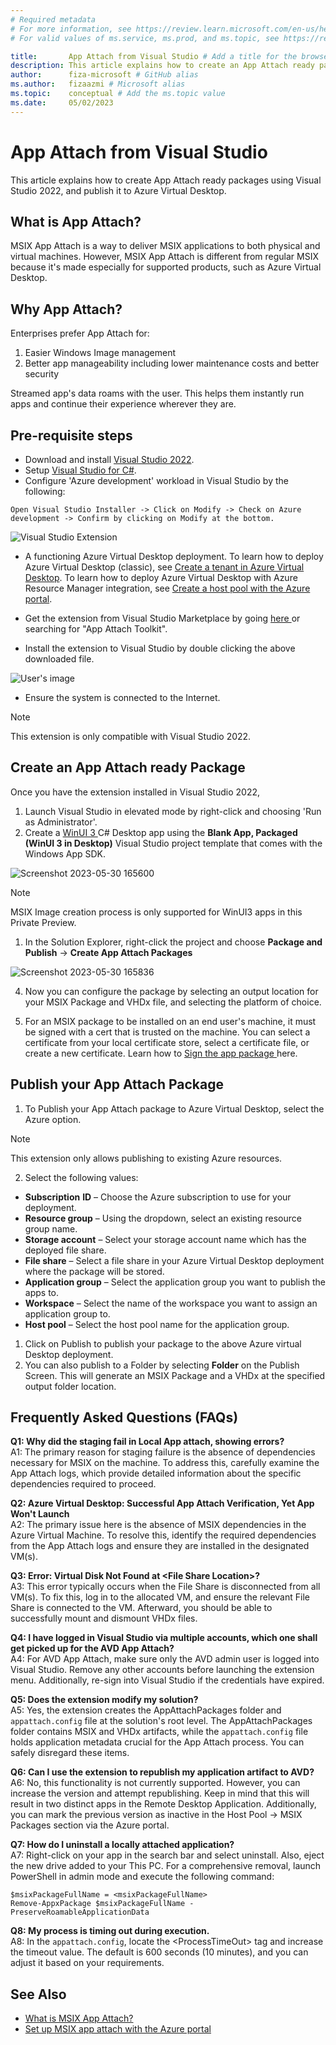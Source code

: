 ```yaml
---
# Required metadata
# For more information, see https://review.learn.microsoft.com/en-us/help/platform/learn-editor-add-metadata?branch=main
# For valid values of ms.service, ms.prod, and ms.topic, see https://review.learn.microsoft.com/en-us/help/platform/metadata-taxonomies?branch=main

title:       App Attach from Visual Studio # Add a title for the browser tab
description: This article explains how to create an App Attach ready package using Visual Studio 2022 and publish it to Azure Virtual Desktop # Add a meaningful description for search results
author:      fiza-microsoft # GitHub alias
ms.author:   fizaazmi # Microsoft alias
ms.topic:    conceptual # Add the ms.topic value
ms.date:     05/02/2023
---
```


# App Attach from Visual Studio

This article explains how to create App Attach ready packages using Visual Studio 2022, and publish it to Azure Virtual Desktop.   
  
## What is App Attach?
 
MSIX App Attach is a way to deliver MSIX applications to both physical and virtual machines. However, MSIX App Attach is different from regular MSIX because it's made especially for supported products, such as Azure Virtual Desktop.  
  
## Why App Attach?  
Enterprises prefer App Attach for:
1. Easier Windows Image management 
2. Better app manageability including lower maintenance costs and better security 

Streamed app's data roams with the user. This helps them instantly run apps and continue their experience wherever they are.   
  
## Pre-requisite steps  
- Download and install [Visual Studio 2022](https://visualstudio.microsoft.com/vs/).
- Setup [Visual Studio for C#](/windows/apps/windows-app-sdk/set-up-your-development-environment?tabs=cs-vs-community%2Ccpp-vs-community%2Cvs-2022-17-1-a%2Cvs-2022-17-1-b).
- Configure 'Azure development' workload in Visual Studio by the following:

```
Open Visual Studio Installer -> Click on Modify -> Check on Azure development -> Confirm by clicking on Modify at the bottom.
```
![Visual Studio Extension](https://github.com/bansalsushant/msix-docs/assets/15215151/e517e795-4dc6-4337-8ad8-3b70f4725f19)

- A functioning Azure Virtual Desktop deployment. To learn how to deploy Azure Virtual Desktop (classic), see [Create a tenant in Azure Virtual Desktop](/azure/virtual-desktop/virtual-desktop-fall-2019/tenant-setup-azure-active-directory). To learn how to deploy Azure Virtual Desktop with Azure Resource Manager integration, see [Create a host pool with the Azure portal](/azure/virtual-desktop/create-host-pools-azure-marketplace).

- Get the extension from Visual Studio Marketplace by going [here ](https://marketplace.visualstudio.com/items?itemName=AppStreamingDeveloperServices.AppAttachToolkit)or searching for "App Attach Toolkit".
- Install the extension to Visual Studio by double clicking the above downloaded file.

![User's image](media/app-attach-from-visualstudio/image1.png)

- Ensure the system is connected to the Internet.

> [!NOTE] 
> This extension is only compatible with Visual Studio 2022.

## Create an App Attach ready Package  
Once you have the extension installed in Visual Studio 2022,
1. Launch Visual Studio in elevated mode by right-click and choosing 'Run as Administrator'.
2. Create a [ WinUI 3 ](/windows/apps/winui/winui3/create-your-first-winui3-app) C# Desktop app using the **Blank App, Packaged (WinUI 3 in Desktop)** Visual Studio project template that comes with the Windows App SDK.   

![Screenshot 2023-05-30 165600](media/app-attach-from-visualstudio/screenshot-2023-05-30-165600.png)

> [!NOTE] 
> MSIX Image creation process is only supported for WinUI3 apps in this Private Preview.

1. In the Solution Explorer, right-click the project and choose __Package and Publish__ -> __Create App Attach Packages__  

![Screenshot 2023-05-30 165836](media/app-attach-from-visualstudio/screenshot-2023-05-30-165836.png)

4. Now you can configure the package by selecting an output location for your MSIX Package and VHDx file, and selecting the platform of choice.   

5. For an MSIX package to be installed on an end user's machine, it must be signed with a cert that is trusted on the machine. You can select a certificate from your local certificate store, select a certificate file, or create a new certificate. Learn how to [Sign the app package ](/windows/msix/package/sign-app-package-using-signtool)here.

## Publish your App Attach Package 
1. To Publish your App Attach package to Azure Virtual Desktop, select the Azure option.

> [!NOTE] 
> This extension only allows publishing to existing Azure resources.

2. Select the following values:  

- __Subscription__ **ID** – Choose the Azure subscription to use for your deployment.  
- __Resource group__ – Using the dropdown, select an existing resource group name.  
- __Storage account__ – Select your storage account name which has the deployed file share.   
- __File share__ – Select a file share in your Azure Virtual Desktop deployment where the package will be stored.  
- __Application group__ – Select the application group you want to publish the apps to.  
- __Workspace__ – Select the name of the workspace you want to assign an application group to.  
- __Host pool__ – Select the host pool name for the application group.  

1. Click on Publish to publish your package to the above Azure virtual Desktop deployment.
1. You can also publish to a Folder by selecting __Folder__ on the Publish Screen. This will generate an MSIX Package and a VHDx at the specified output folder location.

## Frequently Asked Questions (FAQs)
**Q1: Why did the staging fail in Local App attach, showing errors?**    
A1: The primary reason for staging failure is the absence of dependencies necessary for MSIX on the machine. To address this, carefully examine the App Attach logs, which provide detailed information about the specific dependencies required to proceed. 

**Q2: Azure Virtual Desktop: Successful App Attach Verification, Yet App Won't Launch**   
A2: The primary issue here is the absence of MSIX dependencies in the Azure Virtual Machine. To resolve this, identify the required dependencies from the App Attach logs and ensure they are installed in the designated VM(s). 

**Q3: Error: Virtual Disk Not Found at \<File Share Location\>?**   
A3: This error typically occurs when the File Share is disconnected from all VM(s). To fix this, log in to the allocated VM, and ensure the relevant File Share is connected to the VM. Afterward, you should be able to successfully mount and dismount VHDx files. 

**Q4: I have logged in Visual Studio via multiple accounts, which one shall get picked up for the AVD App Attach?**   
A4: For AVD App Attach, make sure only the AVD admin user is logged into Visual Studio. Remove any other accounts before launching the extension menu. Additionally, re-sign into Visual Studio if the credentials have expired. 

**Q5: Does the extension modify my solution?**   
A5: Yes, the extension creates the AppAttachPackages folder and `appattach.config` file at the solution's root level. The AppAttachPackages folder contains MSIX and VHDx artifacts, while the `appattach.config` file holds application metadata crucial for the App Attach process. You can safely disregard these items. 

**Q6: Can I use the extension to republish my application artifact to AVD?**   
A6: No, this functionality is not currently supported. However, you can increase the version and attempt republishing. Keep in mind that this will result in two distinct apps in the Remote Desktop Application. Additionally, you can mark the previous version as inactive in the Host Pool -> MSIX Packages section via the Azure portal. 

**Q7: How do I uninstall a locally attached application?**   
A7: Right-click on your app in the search bar and select uninstall. Also, eject the new drive added to your This PC. For a comprehensive removal, launch PowerShell in admin mode and execute the following command: 



```azurepowershell
$msixPackageFullName = <msixPackageFullName> 
Remove-AppxPackage $msixPackageFullName -PreserveRoamableApplicationData 
```

**Q8: My process is timing out during execution.**   
A8: In the `appattach.config`, locate the \<ProcessTimeOut\> tag and increase the timeout value. The default is 600 seconds (10 minutes), and you can adjust it based on your requirements. 

## See Also

- [What is MSIX App Attach?](/azure/virtual-desktop/what-is-app-attach)
- [Set up MSIX app attach with the Azure portal](/azure/virtual-desktop/app-attach-azure-portal)


